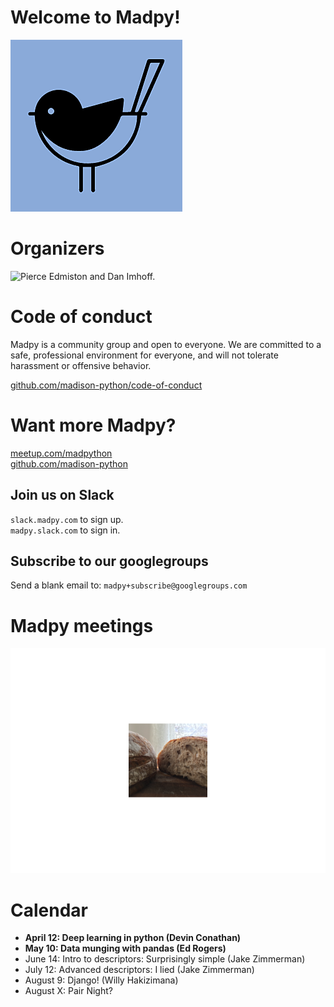 Welcome to Madpy!
=================

![The Madpy Magpy.](img/madpy-logo.png)

Organizers
==========

![Pierce Edmiston and Dan
Imhoff.](README_files/figure-markdown_strict/organizers-1.png)

Code of conduct
===============

Madpy is a community group and open to everyone. We are committed to a
safe, professional environment for everyone, and will not tolerate
harassment or offensive behavior.

[github.com/madison-python/code-of-conduct](https://github.com/madison-python/code-of-conduct)

Want more Madpy?
================

[meetup.com/madpython](https://www.meetup.com/madpython/)  
[github.com/madison-python](https://github.com/madison-python)

Join us on Slack
----------------

`slack.madpy.com` to sign up.  
`madpy.slack.com` to sign in.

Subscribe to our googlegroups
-----------------------------

Send a blank email to: `madpy+subscribe@googlegroups.com`

Madpy meetings
==============

![Bread.](README_files/figure-markdown_strict/bread-1.png)

Calendar
========

-   **April 12: Deep learning in python (Devin Conathan)**
-   **May 10: Data munging with pandas (Ed Rogers)**
-   June 14: Intro to descriptors: Surprisingly simple (Jake Zimmerman)
-   July 12: Advanced descriptors: I lied (Jake Zimmerman)
-   August 9: Django! (Willy Hakizimana)
-   August X: Pair Night?
